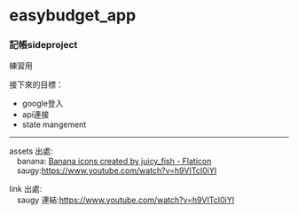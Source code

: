 # easybudget_app

### 記帳sideproject
練習用

接下來的目標：
- google登入
- api連接
- state mangement

---

assets 出處:  
&emsp;banana:
        <a href="https://www.flaticon.com/free-icons/banana" title="banana icons">Banana icons created by juicy_fish - Flaticon</a>  
&emsp;saugy:https://www.youtube.com/watch?v=h9VITcI0iYI

link 出處:  
&emsp;saugy 連結:https://www.youtube.com/watch?v=h9VITcI0iYI